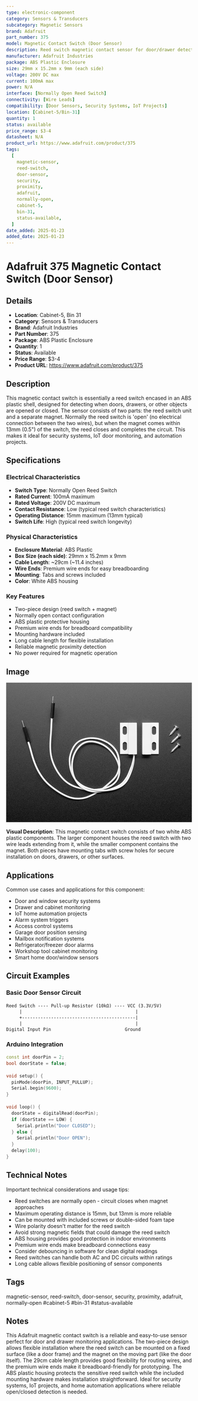 ```yaml
---
type: electronic-component
category: Sensors & Transducers
subcategory: Magnetic Sensors
brand: Adafruit
part_number: 375
model: Magnetic Contact Switch (Door Sensor)
description: Reed switch magnetic contact sensor for door/drawer detection
manufacturer: Adafruit Industries
package: ABS Plastic Enclosure
size: 29mm x 15.2mm x 9mm (each side)
voltage: 200V DC max
current: 100mA max
power: N/A
interface: [Normally Open Reed Switch]
connectivity: [Wire Leads]
compatibility: [Door Sensors, Security Systems, IoT Projects]
location: [Cabinet-5/Bin-31]
quantity: 1
status: available
price_range: $3-4
datasheet: N/A
product_url: https://www.adafruit.com/product/375
tags:
  [
    magnetic-sensor,
    reed-switch,
    door-sensor,
    security,
    proximity,
    adafruit,
    normally-open,
    cabinet-5,
    bin-31,
    status-available,
  ]
date_added: 2025-01-23
added_date: 2025-01-23
---
```


# Adafruit 375 Magnetic Contact Switch (Door Sensor)

## Details

- **Location**: Cabinet-5, Bin 31
- **Category**: Sensors & Transducers
- **Brand**: Adafruit Industries
- **Part Number**: 375
- **Package**: ABS Plastic Enclosure
- **Quantity**: 1
- **Status**: Available
- **Price Range**: $3-4
- **Product URL**: https://www.adafruit.com/product/375

## Description

This magnetic contact switch is essentially a reed switch encased in an ABS plastic shell, designed for detecting when doors, drawers, or other objects are opened or closed. The sensor consists of two parts: the reed switch unit and a separate magnet. Normally the reed switch is 'open' (no electrical connection between the two wires), but when the magnet comes within 13mm (0.5") of the switch, the reed closes and completes the circuit. This makes it ideal for security systems, IoT door monitoring, and automation projects.

## Specifications

### Electrical Characteristics

- **Switch Type**: Normally Open Reed Switch
- **Rated Current**: 100mA maximum
- **Rated Voltage**: 200V DC maximum
- **Contact Resistance**: Low (typical reed switch characteristics)
- **Operating Distance**: 15mm maximum (13mm typical)
- **Switch Life**: High (typical reed switch longevity)

### Physical Characteristics

- **Enclosure Material**: ABS Plastic
- **Box Size (each side)**: 29mm x 15.2mm x 9mm
- **Cable Length**: ~29cm (~11.4 inches)
- **Wire Ends**: Premium wire ends for easy breadboarding
- **Mounting**: Tabs and screws included
- **Color**: White ABS housing

### Key Features

- Two-piece design (reed switch + magnet)
- Normally open contact configuration
- ABS plastic protective housing
- Premium wire ends for breadboard compatibility
- Mounting hardware included
- Long cable length for flexible installation
- Reliable magnetic proximity detection
- No power required for magnetic operation

## Image

![Adafruit 375 Magnetic Contact Switch](../attachments/adafruit-375-magnetic-contact-switch.jpg)

**Visual Description**: This magnetic contact switch consists of two white ABS plastic components. The larger component houses the reed switch with two wire leads extending from it, while the smaller component contains the magnet. Both pieces have mounting tabs with screw holes for secure installation on doors, drawers, or other surfaces.

## Applications

Common use cases and applications for this component:

- Door and window security systems
- Drawer and cabinet monitoring
- IoT home automation projects
- Alarm system triggers
- Access control systems
- Garage door position sensing
- Mailbox notification systems
- Refrigerator/freezer door alarms
- Workshop tool cabinet monitoring
- Smart home door/window sensors

## Circuit Examples

### Basic Door Sensor Circuit

```
Reed Switch ---- Pull-up Resistor (10kΩ) ---- VCC (3.3V/5V)
     |                                           |
     +-------------------------------------------|
     |                                           |
Digital Input Pin                            Ground
```

### Arduino Integration

```cpp
const int doorPin = 2;
bool doorState = false;

void setup() {
  pinMode(doorPin, INPUT_PULLUP);
  Serial.begin(9600);
}

void loop() {
  doorState = digitalRead(doorPin);
  if (doorState == LOW) {
    Serial.println("Door CLOSED");
  } else {
    Serial.println("Door OPEN");
  }
  delay(100);
}
```

## Technical Notes

Important technical considerations and usage tips:

- Reed switches are normally open - circuit closes when magnet approaches
- Maximum operating distance is 15mm, but 13mm is more reliable
- Can be mounted with included screws or double-sided foam tape
- Wire polarity doesn't matter for the reed switch
- Avoid strong magnetic fields that could damage the reed switch
- ABS housing provides good protection in indoor environments
- Premium wire ends make breadboard connections easy
- Consider debouncing in software for clean digital readings
- Reed switches can handle both AC and DC circuits within ratings
- Long cable allows flexible positioning of sensor components

## Tags

magnetic-sensor, reed-switch, door-sensor, security, proximity, adafruit, normally-open #cabinet-5 #bin-31 #status-available

## Notes

This Adafruit magnetic contact switch is a reliable and easy-to-use sensor perfect for door and drawer monitoring applications. The two-piece design allows flexible installation where the reed switch can be mounted on a fixed surface (like a door frame) and the magnet on the moving part (like the door itself). The 29cm cable length provides good flexibility for routing wires, and the premium wire ends make it breadboard-friendly for prototyping. The ABS plastic housing protects the sensitive reed switch while the included mounting hardware makes installation straightforward. Ideal for security systems, IoT projects, and home automation applications where reliable open/closed detection is needed.
